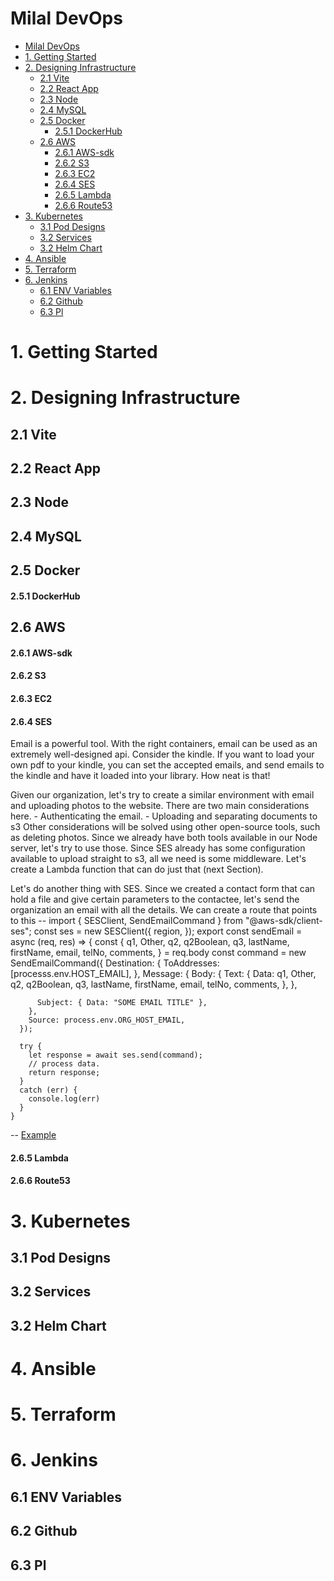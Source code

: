 # Milal DevOps

- [Milal DevOps](#milal-devops)
- [1. Getting Started](#1-getting-started)
- [2. Designing Infrastructure](#2-designing-infrastructure)
  - [2.1 Vite](#21-vite)
  - [2.2 React App](#22-react-app)
  - [2.3 Node](#23-node)
  - [2.4 MySQL](#24-mysql)
  - [2.5 Docker](#25-docker)
      - [2.5.1 DockerHub](#251-dockerhub)
  - [2.6 AWS](#26-aws)
      - [2.6.1 AWS-sdk](#261-aws-sdk)
      - [2.6.2 S3](#262-s3)
      - [2.6.3 EC2](#263-ec2)
      - [2.6.4 SES](#264-ses)
      - [2.6.5 Lambda](#265-lambda)
      - [2.6.6 Route53](#266-route53)
- [3. Kubernetes](#3-kubernetes)
  - [3.1 Pod Designs](#31-pod-designs)
  - [3.2 Services](#32-services)
  - [3.2 Helm Chart](#32-helm-chart)
- [4. Ansible](#4-ansible)
- [5. Terraform](#5-terraform)
- [6. Jenkins](#6-jenkins)
  - [6.1 ENV Variables](#61-env-variables)
  - [6.2 Github](#62-github)
  - [6.3 Pl](#63-pl)



# 1. Getting Started

# 2. Designing Infrastructure
## 2.1 Vite
## 2.2 React App
## 2.3 Node
## 2.4 MySQL
## 2.5 Docker
#### 2.5.1 DockerHub
## 2.6 AWS
#### 2.6.1 AWS-sdk
#### 2.6.2 S3
#### 2.6.3 EC2
#### 2.6.4 SES

Email is a powerful tool.  With the right containers, email can be used as an extremely well-designed api.  Consider the kindle.  If you want to load your own pdf to your kindle, you can set the accepted emails, and send emails to the kindle and have it loaded into your library.  How neat is that! 

Given our organization, let's try to create a similar environment with email and uploading photos to the website.  There are two main considerations here.
    - Authenticating the email.
    - Uploading and separating documents to s3
Other considerations will be solved using other open-source tools, such as deleting photos.
Since we already have both tools available in our Node server, let's try to use those.  Since SES already has some configuration available to upload straight to s3, all we need is some middleware.  Let's create a Lambda function that can do just that (next Section).

Let's do another thing with SES.  Since we created a contact form that can hold a file and give certain parameters to the contactee, let's send the organization an email with all the details.  We can create a route that points to this --
    import { SESClient, SendEmailCommand } from "@aws-sdk/client-ses";
    const ses = new SESClient({
      region,
    });
    export const sendEmail = async (req, res) => {
      const { q1, Other, q2, q2Boolean, q3, lastName, firstName, email, telNo, comments,  } = req.body
      const command = new SendEmailCommand({
        Destination: {
          ToAddresses: [processs.env.HOST_EMAIL],
        },
        Message: {
          Body: {
            Text: { Data: q1, Other, q2, q2Boolean, q3, lastName, firstName, email, telNo, comments, },
          },

          Subject: { Data: "SOME EMAIL TITLE" },
        },
        Source: process.env.ORG_HOST_EMAIL,
      });

      try {
        let response = await ses.send(command);
        // process data.
        return response;
      }
      catch (err) {
        console.log(err)
      }
    }
-- 
[Example](https://github.com/tlsskfk/milalwebsite/blob/master/api/controllers/aws.js)

#### 2.6.5 Lambda
#### 2.6.6 Route53

# 3. Kubernetes
## 3.1 Pod Designs
## 3.2 Services
## 3.2 Helm Chart

# 4. Ansible

# 5. Terraform

# 6. Jenkins
## 6.1 ENV Variables
## 6.2 Github
## 6.3 Pl


